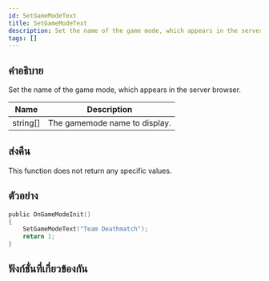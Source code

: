 ```yaml
---
id: SetGameModeText
title: SetGameModeText
description: Set the name of the game mode, which appears in the server browser.
tags: []
---
```


## คำอธิบาย

Set the name of the game mode, which appears in the server browser.

| Name     | Description                   |
| -------- | ----------------------------- |
| string[] | The gamemode name to display. |

## ส่งคืน

This function does not return any specific values.

## ตัวอย่าง

```c
public OnGameModeInit()
{
    SetGameModeText("Team Deathmatch");
    return 1;
}
```

## ฟังก์ชั่นที่เกี่ยวข้องกัน
